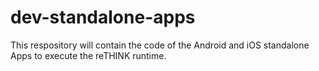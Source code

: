 # dev-standalone-apps
This respository will contain the code of the Android and iOS standalone Apps to execute the reTHINK runtime.
